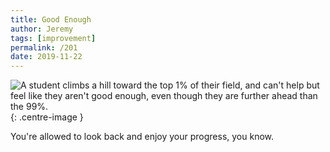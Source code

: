 ```yaml
---
title: Good Enough
author: Jeremy
tags: [improvement]
permalink: /201
date: 2019-11-22
---
```


![A student climbs a hill toward the top 1% of their field, and can't help but feel like they aren't good enough, even though they are further ahead than the 99%.](https://res.cloudinary.com/dh3hm8pb7/image/upload/c_scale,q_auto:best/v1535842782/Handwaving/Published/GoodEnough.png){: .centre-image }

You're allowed to look back and enjoy your progress, you know.
